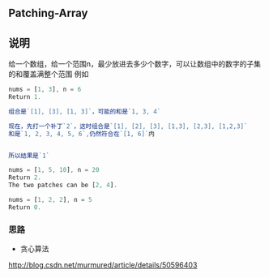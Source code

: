 ## Patching-Array

## 说明

给一个数组，给一个范围n，最少放进去多少个数字，可以让数组中的数字的子集的和覆盖满整个范围
例如

```js
nums = [1, 3], n = 6
Return 1.

组合是`[1], [3], [1, 3]`，可能的和是`1, 3, 4`

现在，先打一个补丁`2`，这时组合是`[1], [2], [3], [1,3], [2,3], [1,2,3]`
和是`1, 2, 3, 4, 5, 6`,仍然符合在`[1, 6]`内


所以结果是`1`
```

```js
nums = [1, 5, 10], n = 20
Return 2.
The two patches can be [2, 4].
```

```js
nums = [1, 2, 2], n = 5
Return 0.
```


### 思路

- 贪心算法

http://blog.csdn.net/murmured/article/details/50596403